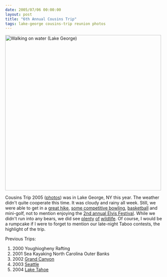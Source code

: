 ```yaml
---
date: 2005/07/06 00:00:00
layout: post
title: "6th Annual Cousins Trip"
tags: lake-george cousins-trip reunion photos
---
```


<img src="http://kurup.org/photo/images/21589/IMG_3869.jpg" width="500" alt="Walking on water (Lake George)"/>

Cousins Trip 2005 ([photos](http://kurup.org/photo/album?album_id=20907)) was in Lake George, NY this year. The weather didn't quite cooperate this time. It was cloudy and rainy all week. Still, we were able to get in a [great hike](http://kurup.org/photo/photo?photo_id=21090), [some competitive bowling](http://kurup.org/photo/photo?photo_id=21654), [basketball](http://kurup.org/photo/photo?photo_id=21990) and mini-golf, not to mention enjoying the [2nd annual Elvis Festival](http://kurup.org/photo/photo?photo_id=21486). While we didn't run into any bears, we did see [plenty](http://kurup.org/photo/photo?photo_id=21798) [of](http://kurup.org/photo/photo?photo_id=21294) [wildlife](http://kurup.org/photo/photo?photo_id=21450). Of course, I would be a rumpcake if I were to forget to mention our late-night Taboo contests, the highlight of the trip.

Previous Trips:

1. 2000 Youghiogheny Rafting
1. 2001 Sea Kayaking North Carolina Outer Banks
1. 2002 [Grand Canyon](/blog/2002/07/22/grand-canyon-update/)
1. 2003 [Seattle](/blog/2003/07/31/4th-annual-cousins-reunion/)
1. 2004 [Lake Tahoe](http://kurup.org/photo/album?album_id=14824)


